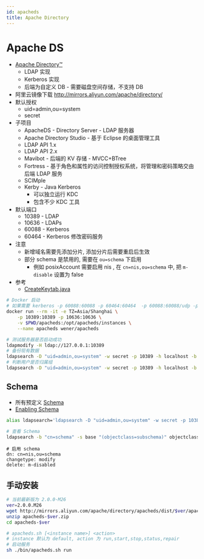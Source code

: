 ```yaml
---
id: apacheds
title: Apache Directory
---
```


# Apache DS

- [Apache Directory™](http://directory.apache.org/)
  - LDAP 实现
  - Kerberos 实现
  - 后端为自定义 DB - 需要磁盘空间存储，不支持 DB
- 阿里云镜像下载 http://mirrors.aliyun.com/apache/directory/
- 默认授权
  - uid=admin,ou=system
  - secret
- 子项目
  - ApacheDS - Directory Server - LDAP 服务器
  - Apache Directory Studio - 基于 Eclipse 的桌面管理工具
  - LDAP API 1.x
  - LDAP API 2.x
  - Mavibot - 后端的 KV 存储 - MVCC+BTree
  - Fortress - 基于角色和属性的访问控制授权系统，将管理和密码策略交由后端 LDAP 服务
  - SCIMple
  - Kerby - Java Kerberos
    - 可以独立运行 KDC
    - 包含不少 KDC 工具
- 默认端口
  - 10389 - LDAP
  - 10636 - LDAPs
  - 60088 - Kerberos
  - 60464 - Kerberos 修改密码服务
- 注意
  - 新增域名需要先添加分片, 添加分片后需要重启后生效
  - 部分 schema 是禁用的, 需要在 `ou=schema` 下启用
    - 例如 posixAccount 需要启用 nis , 在 `cn=nis,ou=schema` 中, 把 `m-disable` 设置为 false
- 参考
  - [CreateKeytab.java](https://github.com/kwart/kerberos-using-apacheds/blob/master/src/main/java/org/jboss/test/kerberos/CreateKeytab.java)

```bash
# Docker 启动
# 如果需要 kerberos -p 60088:60088 -p 60464:60464  -p 60088:60088/udp -p 60464:60464/udp
docker run --rm -it -e TZ=Asia/Shanghai \
    -p 10389:10389 -p 10636:10636 \
    -v $PWD/apacheds:/opt/apacheds/instances \
    --name apacheds wener/apacheds

# 测试服务器是否启动成功
ldapmodify -H ldap://127.0.0.1:10389
# 备份现有数据
ldapsearch -D "uid=admin,ou=system" -w secret -p 10389 -h localhost -b "dc=example,dc=com" -s sub "(ObjectClass=*)" '*' + > backup.ldif
# 判断用户是否归属组
ldapsearch -D "uid=admin,ou=system" -w secret -p 10389 -h localhost -b "dc=example,dc=com" -s sub  "(&(objectClass=person)(uid=wener)(memberof=CN=developer,OU=users,DC=example,DC=com))"
```

## Schema

- 所有预定义 [Schema](https://github.com/apache/directory-ldap-api/tree/master/ldap/schema/data/src/main/resources/schema/ou%3Dschema)
- [Enabling Schema](https://directory.apache.org/apacheds/basic-ug/2.3.2-enabling-schema.html)

```bash
alias ldapsearch='ldapsearch -D "uid=admin,ou=system" -w secret -p 10389 -h localhost'

# 查看 Schema
ldapsearch -b "cn=schema" -s base "(objectclass=subschema)" objectclasses
```

```ldif
# 启用 schema
dn: cn=nis,ou=schema
changetype: modify
delete: m-disabled
```

## 手动安装

```bash
# 当前最新版为 2.0.0-M26
ver=2.0.0.M26
wget http://mirrors.aliyun.com/apache/directory/apacheds/dist/$ver/apacheds-$ver.zip
unzip apacheds-$ver.zip
cd apacheds-$ver

# apacheds.sh [<instance name>] <action>
# instance 默认为 default, action 为 run,start,stop,status,repair
# 启动服务
sh ./bin/apacheds.sh run
```
